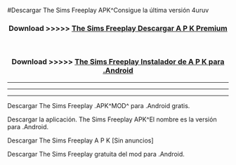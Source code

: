 #Descargar The Sims Freeplay  APK^Consigue la última versión 4uruv



<div align="center">
<h3>Download >>>>> <a href="https://es-sites.web.app/?es= The Sims Freeplay ">The Sims Freeplay  Descargar A P K Premium</a></h3><br>

<h3>Download >>>>> <a href="https://es-sites.web.app/?es= The Sims Freeplay ">The Sims Freeplay  Instalador de A P K para .Android</a></h3>
</div>


----------------------------------------------------------

----------------------------------------------------------

----------------------------------------------------------

Descargar The Sims Freeplay  .APK^MOD^ para .Android gratis.

Descargar la aplicación. The Sims Freeplay  APK^El nombre es la versión para .Android.

Descargar The Sims Freeplay  A P K [Sin anuncios]

Descargar The Sims Freeplay  gratuita del mod para .Android.